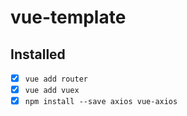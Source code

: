 # vue-template

## Installed
- [x] ```vue add router```
- [x] ```vue add vuex```
- [x] ```npm install --save axios vue-axios```
